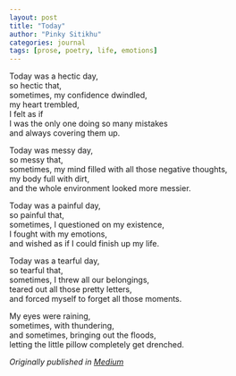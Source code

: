 ```yaml
---
layout: post
title: "Today"
author: "Pinky Sitikhu"
categories: journal
tags: [prose, poetry, life, emotions]
---
```


Today was a hectic day,<br>
so hectic that,<br>
sometimes, my confidence dwindled,<br>
my heart trembled,<br>
I felt as if<br>
I was the only one doing so many mistakes<br>
and always covering them up.<br>

Today was messy day,<br>
so messy that,<br>
sometimes, my mind filled with all those negative thoughts,<br>
my body full with dirt,<br>
and the whole environment looked more messier.<br>

Today was a painful day,<br>
so painful that,<br>
sometimes, I questioned on my existence,<br>
I fought with my emotions,<br>
and wished as if I could finish up my life.<br>

Today was a tearful day,<br>
so tearful that,<br>
sometimes, I threw all our belongings,<br>
teared out all those pretty letters,<br>
and forced myself to forget all those moments.<br>

My eyes were raining,<br>
sometimes, with thundering,<br>
and sometimes, bringing out the floods,<br>
letting the little pillow completely get drenched.<br>

<i>Originally published in <a href="https://medium.com/@pinky.sitikhu524/today-8b455ad1aea2" target="_blank">Medium</a></i>
